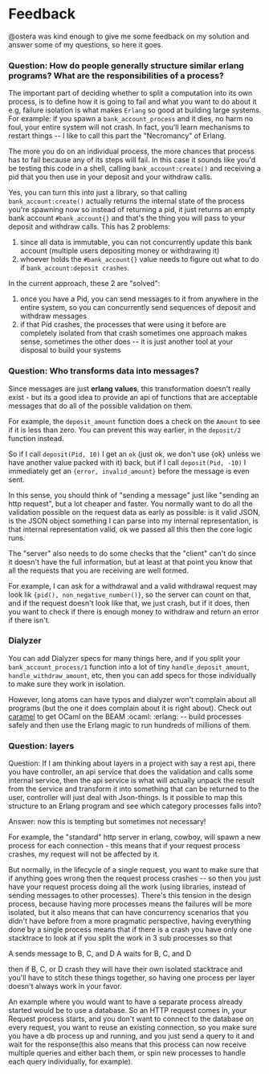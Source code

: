 # Feedback

@ostera was kind enough to give me some feedback on my solution and answer some of my questions, so here it goes.

### Question: How do people generally structure similar erlang programs? What are the responsibilities of a process?

The important part of deciding whether to split a computation into its own process, is to define how it is going to fail and what you want to do about it e.g, failure isolation is what makes `Erlang` so good at building large systems.
For example: if you spawn a `bank_account_process` and it dies, no harm no foul, your entire system will not crash. In fact, you'll learn mechanisms to restart things -- I like to call this part the "Necromancy" of Erlang.

The more you do on an individual process, the more chances that process has to fail because any of its steps will fail.
In this case it sounds like you'd be testing this code in a shell, calling `bank_account:create()` and receiving a pid that you then use in your deposit and your withdraw calls.

Yes, you can turn this into just a library, so that calling `bank_account:create()` actually returns the internal state of the process you're spawning now
so instead of returning a pid, it just returns an empty bank account `#bank_account{}` and that's the thing you will pass to your deposit and withdraw calls. This has 2 problems:

1. since all data is immutable, you can not concurrently update this bank account (multiple users depositing money or withdrawing it)
2. whoever holds the `#bank_account{}` value needs to figure out what to do if `bank_account:deposit crashes`.

In the current approach, these 2 are "solved":

1. once you have a Pid, you can send messages to it from anywhere in the entire system, so you can concurrently send sequences of deposit and withdraw messages
2. if that Pid crashes, the processes that were using it before are completely isolated from that crash
   sometimes one approach makes sense, sometimes the other does -- it is just another tool at your disposal to build your systems

### Question: Who transforms data into messages?

Since messages are just <b>erlang values</b>, this transformation doesn't really exist - but its a good idea to provide an api of functions that are acceptable messages that do all of the possible validation on them.

For example, the `deposit_amount` function does a check on the `Amount` to see if it is less than zero. You can prevent this way earlier, in the `deposit/2` function instead.

So if I call `deposit(Pid, 10)` I get an `ok` (just ok, we don't use {ok} unless we have another value packed with it) back, but if I call `deposit(Pid, -10)` I immediately get an `{error, invalid_amount}` before the message is even sent.

In this sense, you should think of "sending a message" just like "sending an http request", but a lot cheaper and faster. You normally want to do all the validation possible on the request data as early as possible: is it valid JSON, is the JSON object something I can parse into my internal representation, is that internal representation valid, ok we passed all this then the core logic runs.

The "server" also needs to do some checks that the "client" can't do since it doesn't have the full information, but at least at that point you know that all the requests that you are receiving are well formed.

For example, I can ask for a withdrawal and a valid withdrawal request may look lik `{pid(), non_negative_number()}`, so the server can count on that, and if the request doesn't look like that, we just crash, but if it does, then you want to check if there is enough money to withdraw and return an error if there isn't.

### Dialyzer

You can add Dialyzer specs for many things here, and if you split your `bank_account_process/1` function into a lot of tiny `handle_deposit_amount`, `handle_withdraw_amount`, etc, then you can add specs for those individually to make sure they work in isolation.

However, long atoms can have typos and dialyzer won't complain about all programs (but the one it does complain about it is right about).
Check out [caramel](https://github.com/AbstractMachinesLab/caramel) to get OCaml on the BEAM :ocaml: :erlang: -- build processes safely and then use the Erlang magic to run hundreds of millions of them.

### Question: layers

Question: If I am thinking about layers in a project with say a rest api, there you have controller, an api service that does the validation and calls some internal service, then the api service is what will actually unpack the result from the service and transform it into something that can be returned to the user, controller will just deal with Json-things. Is it possible to map this structure to an Erlang program and see which category processes falls into?

Answer: now this is tempting but sometimes not necessary!

For example, the "standard" http server in erlang, cowboy, will spawn a new process for each connection - this means that if your request process crashes, my request will not be affected by it.

But normally, in the lifecycle of a single request, you want to make sure that if anything goes wrong then the request process crashes -- so then you just have your request process doing all the work (using libraries, instead of sending messages to other processes). There's this tension in the design process, because having more processes means the failures will be more isolated, but it also means that can have concurrency scenarios that you didn't have before from a more pragmatic perspective, having everything done by a single process means that if there is a crash you have only one stacktrace to look at if you split the work in 3 sub processes so that

A sends message to B, C, and D
A waits for B, C, and D

then if B, C, or D crash they will have their own isolated stacktrace and you'll have to stitch these things together, so having one process per layer doesn't always work in your favor.

An example where you would want to have a separate process already started would be to use a database. So an HTTP request comes in, your Request process starts, and you don't want to connect to the database on every request, you want to reuse an existing connection, so you make sure you have a db process up and running, and you just send a query to it and wait for the response(this also means that this process can now receive multiple queries and either bach them, or spin new processes to handle each query individually, for example).
